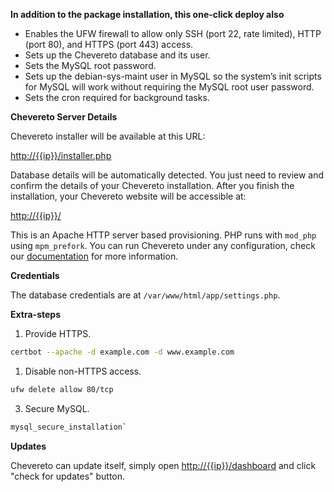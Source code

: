 **In addition to the package installation, this one-click deploy also**

- Enables the UFW firewall to allow only SSH (port 22, rate limited), HTTP (port 80), and HTTPS (port 443) access.
- Sets up the Chevereto database and its user.
- Sets the MySQL root password.
- Sets up the debian-sys-maint user in MySQL so the system’s init scripts for MySQL will work without requiring the MySQL root user password.
- Sets the cron required for background tasks.

**Chevereto Server Details**

Chevereto installer will be available at this URL:

[http://{{ip}}/installer.php](http://{{ip}}/installer.php)

Database details will be automatically detected. You just need to review and confirm the details of your Chevereto installation. After you finish the installation, your Chevereto website will be accessible at:

[http://{{ip}}/](http://{{ip}}/)

This is an Apache HTTP server based provisioning. PHP runs with `mod_php` using `mpm_prefork`. You can run Chevereto under any configuration, check our [documentation](https://chv.to/docs) for more information.

**Credentials**

The database credentials are at `/var/www/html/app/settings.php`.

**Extra-steps**

1. Provide HTTPS.

```sh
certbot --apache -d example.com -d www.example.com
```

1. Disable non-HTTPS access.

```sh
ufw delete allow 80/tcp
```

3. Secure MySQL.

```sh
mysql_secure_installation`
```

**Updates**

Chevereto can update itself, simply  open [http://{{ip}}/dashboard](http://{{ip}}/dashboard) and click "check for updates" button.
